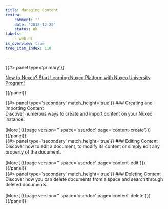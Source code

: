 ```yaml
---
title: Managing Content
review:
    comment: ''
    date: '2018-12-20'
    status: ok
labels:
    - web-ui
is_overview: true
tree_item_index: 110

---
```


<div class="column">
{{#> panel type='primary'}}

[New to Nuxeo? Start Learning Nuxeo Platform with Nuxeo University Program!](https://university.nuxeo.com)

{{/panel}}
</div>

<div class="row" data-equalizer data-equalize-on="medium">
<div class="column medium-4">
{{#> panel type='secondary' match_height='true'}}
### Creating and Importing Content
<br/>
Discover numerous ways to create and import content on your Nuxeo instance. <br/>

<br/>
[More&nbsp;<i class="fa fa-long-arrow-right" aria-hidden="true"></i>]({{page version='' space='userdoc' page='content-create'}})
{{/panel}}
</div>
<div class="column medium-4">
{{#> panel type='secondary' match_height='true'}}
### Editing Content
<br/>
Discover how to edit a document, to modify its content or simply edit any property of the document.<br/>
<br/>
[More&nbsp;<i class="fa fa-long-arrow-right" aria-hidden="true"></i>]({{page version='' space='userdoc' page='content-edit'}})
{{/panel}}
</div>
<div class="column medium-4">
{{#> panel type='secondary' match_height='true'}}
### Deleting Content
<br/>
Discover how you can delete documents from a space and search through deleted documents.<br/>
<br/>
[More&nbsp;<i class="fa fa-long-arrow-right" aria-hidden="true"></i>]({{page version='' space='userdoc' page='content-delete'}})
{{/panel}}
</div>
</div>
